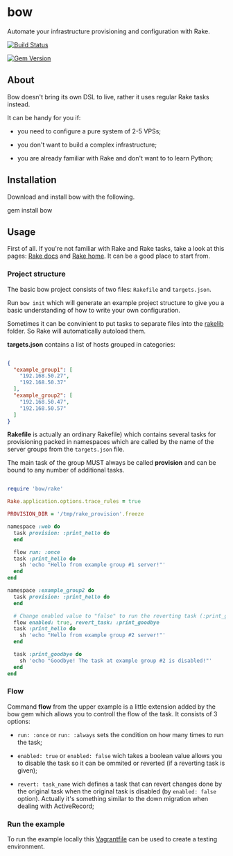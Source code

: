 # bow

  Automate your infrastructure provisioning and configuration with Rake.

[![Build Status](https://travis-ci.org/zinovyev/bow.svg?branch=master)](https://travis-ci.org/zinovyev/bow)

[![Gem Version](https://badge.fury.io/rb/bow.svg)](https://badge.fury.io/rb/bow)


## About

Bow doesn't bring its own DSL to live, rather it uses regular Rake tasks
instead.

It can be handy for you if:

 * you need to configure a pure system of 2-5 VPSs;

 * you don't want to build a complex infrastructure;

 * you are already familiar with Rake and don't want to to learn Python;


## Installation

Download and install bow with the following.

  gem install bow


## Usage

First of all. If you're not familiar with Rake and Rake tasks, take a look at
this pages: [Rake docs](https://ruby.github.io/rake/) and [Rake home](https://github.com/ruby/rake). It can be a good place to start from.


### Project structure

The basic bow project consists of two files: `Rakefile` and `targets.json`.

Run `bow init` which will generate an example project structure to give you a
basic understanding of how to write your own configuration.

Sometimes it can be convinient to put tasks to separate files into the
[rakelib](https://ruby.github.io/rake/doc/rakefile_rdoc.html#label-Multiple+Rake+Files)
folder. So Rake will automatically autoload them.


**targets.json** contains a list of hosts grouped in categories:


```json

{
  "example_group1": [
    "192.168.50.27",
    "192.168.50.37"
  ],
  "example_group2": [
    "192.168.50.47",
    "192.168.50.57"
  ]
}

```


**Rakefile** is actually an ordinary Rakefile) which contains several tasks
for provisioning packed in namespaces which are called by the name of the server
groups from the `targets.json` file.

The main task of the group MUST always be called **provision** and can be bound
to any number of additional tasks.


```ruby

require 'bow/rake'

Rake.application.options.trace_rules = true

PROVISION_DIR = '/tmp/rake_provision'.freeze

namespace :web do
  task provision: :print_hello do
  end

  flow run: :once
  task :print_hello do
    sh 'echo "Hello from example group #1 server!"'
  end
end

namespace :example_group2 do
  task provision: :print_hello do
  end

  # Change enabled value to "false" to run the reverting task (:print_goodbye)
  flow enabled: true, revert_task: :print_goodbye
  task :print_hello do
    sh 'echo "Hello from example group #2 server!"'
  end

  task :print_goodbye do
    sh 'echo "Goodbye! The task at example group #2 is disabled!"'
  end
end

```


### Flow

Command **flow** from the upper example is a little extension added by the bow
gem which allows you to controll the flow of the task. It consists of 3 options:

* `run: :once` or `run: :always` sets the condition on how many times to run
the task;

* `enabled: true` or `enabled: false` wich takes a boolean value allows you to
disable the task so it can be ommited or reverted (if a reverting task
is given);

* `revert: task_name` wich defines a task that can revert changes done
by the original task when the original task is disabled (by `enabled: false`
option). Actually it's something similar to the down migration when dealing
with ActiveRecord;


### Run the example

To run the example locally this [Vagrantfile](doc/Vagrantfile) can be used to create a
testing environment.
